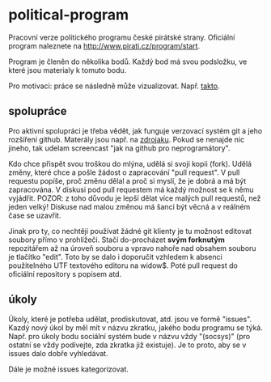 political-program
=================

Pracovní verze politického programu české pirátské strany.
Oficiální program naleznete na http://www.pirati.cz/program/start.

Program je členěn do několika bodů. Každý bod má svou podsložku, ve které jsou materialy k tomuto bodu.

Pro motivaci: práce se následně může vizualizovat. Např. [takto](http://www.youtube.com/watch?v=ylB4f59lCpI).

spolupráce
----------

Pro aktivní spolupráci je třeba vědět, jak funguje verzovací systém git a jeho rozšíření github.
Materály jsou např. na [zdrojaku](http://www.zdrojak.cz/zpravicky/git-immersion-vas-zasveti-do-gitu-behem-nekolik-minut/).
Pokud se nenajde nic jineho, tak udelam screencast "jak na github pro neprogramátory".

Kdo chce přispět svou troškou do mlýna, udělá si svoji kopii (fork).
Udělá změny, které chce a pošle žádost o zapracování "pull request".
V pull requestu popíše, proč změnu dělal a proč si myslí, že je dobrá a má být zapracována.
V diskusi pod pull requestem má každý možnost se k němu vyjádřit.
POZOR: z toho důvodu je lepší dělat více malých pull requestů, než jeden velký!
Diskuse nad malou změnou má šanci být věcná a v reálném čase se uzavřit.

Jinak pro ty, co nechtějí používat žádné git klienty je tu možnost editovat soubory přímo v prohlížeči.
Stačí do-procházet __svým forknutým__ repozitářem až na úroveň souboru a vpravo nahoře nad obsahem souboru je tlačítko "edit".
Toto by se dalo i doporučit vzhledem k absenci použitelného UTF textového editoru na widow$.
Poté pull request do oficiální repository s popisem atd.

úkoly
-----
Úkoly, které je potřeba udělat, prodiskutovat, atd. jsou ve formě "issues".
Kazdý nový úkol by měl mít v názvu zkratku, jakého bodu programu se týká.
Např. pro úkoly bodu sociální systém bude v názvu vždy "(socsys)" (pro ostatní se vždy podívejte, zda zkratka již existuje).
Je to proto, aby se v issues dalo dobře vyhledávat.

Dále je možné issues kategorizovat.
